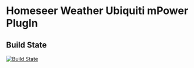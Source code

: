 Homeseer Weather Ubiquiti mPower PlugIn
=====================================

Build State
-----------
[![Build State](https://ci.appveyor.com/api/projects/status/github/dk307/HSPI_UbiquitiMPower?branch=master&svg=true)](https://ci.appveyor.com/project/dk307/HSPI-UbiquitiMPower/build/artifacts?branch=master)

  
